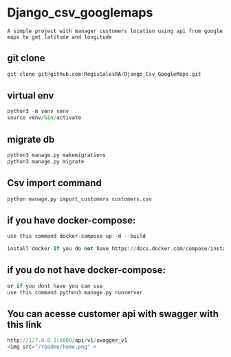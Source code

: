 # Django_csv_googlemaps
```
A simple project with manager customers location using api from google maps to get latitude and longitude
```
## git clone
```py
git clone git@github.com:RegisSalesRA/Django_Csv_GoogleMaps.git
```
## virtual env

```py
python3 -m venv venv
source venv/bin/activate
```

## migrate db

```py
python3 manage.py makemigrations
python3 manage.py migrate
```

## Csv import command
```py
python manage.py import_customers customers.csv
```
## if you have docker-compose:
```py
use this command docker-compose up -d --build

install docker if you do not have https://docs.docker.com/compose/install/
```
## if you do not have docker-compose:
```py
or if you dont have you can use
use this command python3 manage.py runserver
```

## You can acesse customer api with swagger with this link
```py
http://127.0.0.1:8000/api/v1/swagger_v1
<img src="/readme/home.png" >
```

